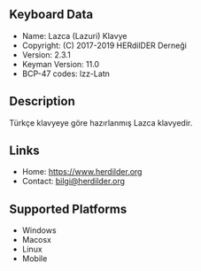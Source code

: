 Keyboard Data
-------------

* Name:           Lazca (Lazuri) Klavye
* Copyright:      (C) 2017-2019 HERdilDER Derneği
* Version:        2.3.1
* Keyman Version: 11.0
* BCP-47 codes:   lzz-Latn

Description
-----------

Türkçe klavyeye göre hazırlanmış Lazca klavyedir.

Links
-----

 * Home:     <https://www.herdilder.org>
 * Contact:  <bilgi@herdilder.org>
 
Supported Platforms
-------------------

 * Windows
 * Macosx
 * Linux
 * Mobile